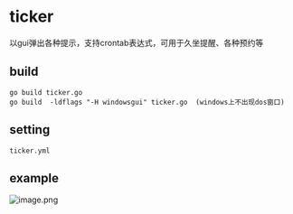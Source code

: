 # ticker
以gui弹出各种提示，支持crontab表达式，可用于久坐提醒、各种预约等

## build
`go build ticker.go`  
`go build  -ldflags "-H windowsgui" ticker.go  (windows上不出现dos窗口)`
 
## setting
`ticker.yml`

## example
![image.png](https://i.loli.net/2021/02/23/TSAl4wbftNFgDE8.png)
